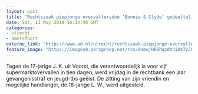 ```yaml
---
layout: post
title: "Rechtszaak piepjonge overvallersduo ‘Bonnie & Clyde’ gedeeltelijk uitgesteld"
date: Sat, 11 May 2019 16:14:40 GMT
categories: 
- utrecht 
- amersfoort 
externe_link: "https://www.ad.nl/utrecht/rechtszaak-piepjonge-overvallersduo-bonnie-en-clyde-gedeeltelijk-uitgesteld~a9270681/"
feature_image: "https://images0.persgroep.net/rcs/QamwjHOShqzdtniO47VJS5jAQGo/diocontent/135318751/_fitwidth/400/?appId=21791a8992982cd8da851550a453bd7f&quality=0.7"
---
```


Tegen de 17-jarige J. K. uit Voorst, die verantwoordelijk is voor vijf supermarktovervallen in tien dagen, werd vrijdag in de rechtbank een jaar gevangenisstraf en jeugd-tbs geëist. De zitting van zijn vriendin en mogelijke handlanger, de 18-jarige L. W., werd uitgesteld.

